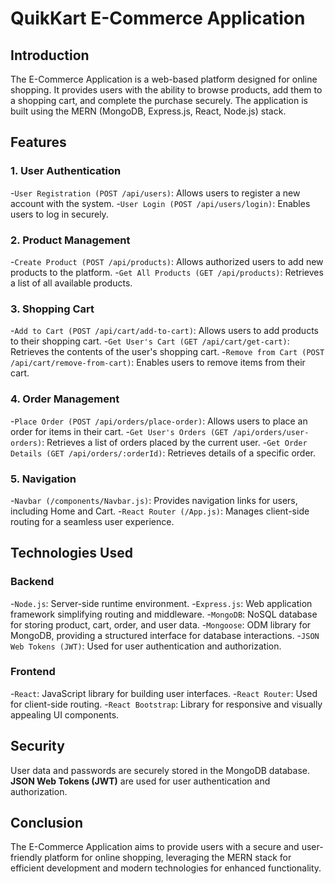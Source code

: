 # QuikKart E-Commerce Application

## Introduction

The E-Commerce Application is a web-based platform designed for online shopping. It provides users with the ability to browse products, add them to a shopping cart, and complete the purchase securely. The application is built using the MERN (MongoDB, Express.js, React, Node.js) stack.

## Features

### 1. User Authentication

-`User Registration (POST /api/users)`: Allows users to register a new account with the system. -`User Login (POST /api/users/login)`: Enables users to log in securely.

### 2. Product Management

-`Create Product (POST /api/products)`: Allows authorized users to add new products to the platform. -`Get All Products (GET /api/products)`: Retrieves a list of all available products.

### 3. Shopping Cart

-`Add to Cart (POST /api/cart/add-to-cart)`: Allows users to add products to their shopping cart. -`Get User's Cart (GET /api/cart/get-cart)`: Retrieves the contents of the user's shopping cart. -`Remove from Cart (POST /api/cart/remove-from-cart)`: Enables users to remove items from their cart.

### 4. Order Management

-`Place Order (POST /api/orders/place-order)`: Allows users to place an order for items in their cart. -`Get User's Orders (GET /api/orders/user-orders)`: Retrieves a list of orders placed by the current user. -`Get Order Details (GET /api/orders/:orderId)`: Retrieves details of a specific order.

### 5. Navigation

-`Navbar (/components/Navbar.js)`: Provides navigation links for users, including Home and Cart. -`React Router (/App.js)`: Manages client-side routing for a seamless user experience.

## Technologies Used

### Backend

-`Node.js`: Server-side runtime environment. -`Express.js`: Web application framework simplifying routing and middleware. -`MongoDB`: NoSQL database for storing product, cart, order, and user data. -`Mongoose`: ODM library for MongoDB, providing a structured interface for database interactions. -`JSON Web Tokens (JWT)`: Used for user authentication and authorization.

### Frontend

-`React`: JavaScript library for building user interfaces. -`React Router`: Used for client-side routing. -`React Bootstrap`: Library for responsive and visually appealing
UI components.

## Security

User data and passwords are securely stored in the MongoDB database.
**JSON Web Tokens (JWT)** are used for user authentication and authorization.

## Conclusion

The E-Commerce Application aims to provide users with a secure and user-friendly platform for online shopping, leveraging the MERN stack for efficient development and modern technologies for enhanced functionality.
